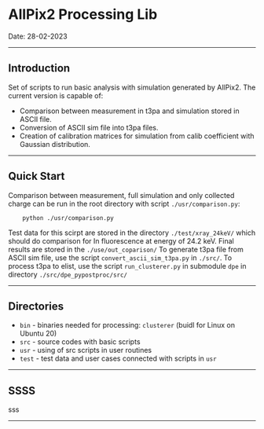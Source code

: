 AllPix2 Processing Lib
===============================================================

Date: 28-02-2023 

-------------------------------------------------------------------------------
Introduction
-------------------------------------------------------------------------------

Set of scripts to run basic analysis with simulation generated by AllPix2. 
The current version is capable of:

 * Comparison between measurement in t3pa and simulation stored in ASCII file.
 * Conversion of ASCII sim file into t3pa files.
 * Creation of calibration matrices for simulation from calib coefficient with Gaussian distribution. 

-------------------------------------------------------------------------------
Quick Start
-------------------------------------------------------------------------------

Comparison between measurement, full simulation and only collected charge can be run in the root directory with script
`./usr/comparison.py`:
```
	python ./usr/comparison.py
```
Test data for this scirpt are stored in the directory `./test/xray_24keV/` which should do comparison for 
In fluorescence at energy of 24.2 keV. Final results are stored in the `./use/out_coparison/`
To generate t3pa file from ASCII sim file, use the script `convert_ascii_sim_t3pa.py` in `./src/`.
To process t3pa to elist, use the script `run_clusterer.py` in submodule `dpe` in directory `./src/dpe_pypostproc/src/`

-------------------------------------------------------------------------------
Directories
-------------------------------------------------------------------------------

 * `bin` - binaries needed for processing: `clusterer` (buidl for Linux on Ubuntu 20)
 * `src` - source codes with basic scripts
 * `usr` - using of src scripts in user routines
 * `test` - test data and user cases connected with scripts in `usr`

-------------------------------------------------------------------------------
SSSS
-------------------------------------------------------------------------------

sss

-------------------------------------------------------------------------------
